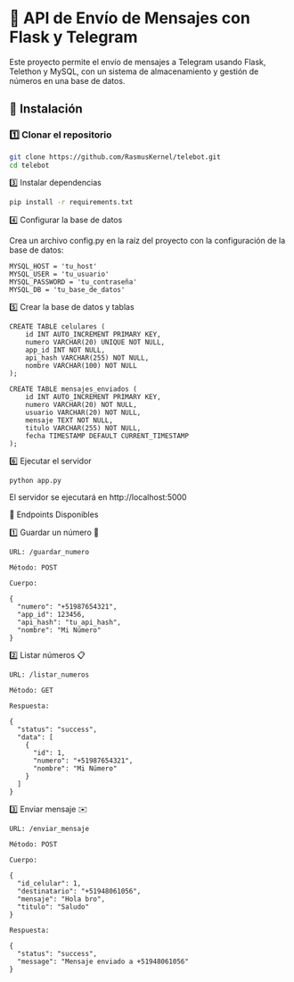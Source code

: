 # 📌 API de Envío de Mensajes con Flask y Telegram

Este proyecto permite el envío de mensajes a Telegram usando Flask, Telethon y MySQL, con un sistema de almacenamiento y gestión de números en una base de datos.

## 🚀 Instalación

### 1️⃣ Clonar el repositorio
```bash
git clone https://github.com/RasmusKernel/telebot.git
cd telebot
```

3️⃣ Instalar dependencias
```bash
pip install -r requirements.txt
```

4️⃣ Configurar la base de datos

Crea un archivo config.py en la raíz del proyecto con la configuración de la base de datos:
```
MYSQL_HOST = 'tu_host'
MYSQL_USER = 'tu_usuario'
MYSQL_PASSWORD = 'tu_contraseña'
MYSQL_DB = 'tu_base_de_datos'
```

5️⃣ Crear la base de datos y tablas
```
CREATE TABLE celulares (
    id INT AUTO_INCREMENT PRIMARY KEY,
    numero VARCHAR(20) UNIQUE NOT NULL,
    app_id INT NOT NULL,
    api_hash VARCHAR(255) NOT NULL,
    nombre VARCHAR(100) NOT NULL
);

CREATE TABLE mensajes_enviados (
    id INT AUTO_INCREMENT PRIMARY KEY,
    numero VARCHAR(20) NOT NULL,
    usuario VARCHAR(20) NOT NULL,
    mensaje TEXT NOT NULL,
    titulo VARCHAR(255) NOT NULL,
    fecha TIMESTAMP DEFAULT CURRENT_TIMESTAMP
);
```
6️⃣ Ejecutar el servidor
```
python app.py
```
El servidor se ejecutará en http://localhost:5000

📡 Endpoints Disponibles

1️⃣ Guardar un número 📲
```
URL: /guardar_numero

Método: POST

Cuerpo:

{
  "numero": "+51987654321",
  "app_id": 123456,
  "api_hash": "tu_api_hash",
  "nombre": "Mi Número"
}
```
2️⃣ Listar números 📋
```
URL: /listar_numeros

Método: GET

Respuesta:

{
  "status": "success",
  "data": [
    {
      "id": 1,
      "numero": "+51987654321",
      "nombre": "Mi Número"
    }
  ]
}
```
3️⃣ Enviar mensaje ✉️
```
URL: /enviar_mensaje

Método: POST

Cuerpo:

{
  "id_celular": 1,
  "destinatario": "+51948061056",
  "mensaje": "Hola bro",
  "titulo": "Saludo"
}

Respuesta:

{
  "status": "success",
  "message": "Mensaje enviado a +51948061056"
}
```



